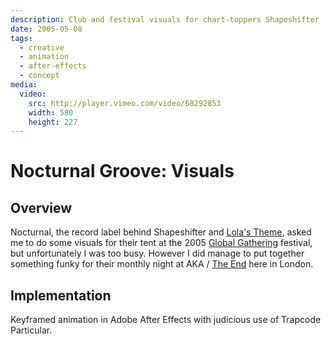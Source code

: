 ```yaml
---
description: Club and festival visuals for chart-toppers Shapeshifter
date: 2005-05-08
tags:
  - creative
  - animation
  - after-effects
  - concept
media:
  video:
    src: http://player.vimeo.com/video/68292853
    width: 580
    height: 227
---
```


# Nocturnal Groove: Visuals

## Overview

Nocturnal, the record label behind Shapeshifter and [Lola's Theme](http://www.youtube.com/watch?v=kIC0aQ56ASE), asked me to do some visuals for their tent at the 2005 [Global Gathering](http://www.globalgathering.com/) festival, but unfortunately I was too busy. However I did manage to put together something funky for their monthly night at AKA / [The End](http://www.endclub.com/) here in London.

## Implementation

Keyframed animation in Adobe After Effects with judicious use of Trapcode Particular.
